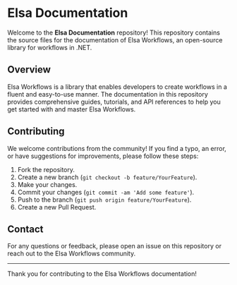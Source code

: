# Elsa Documentation

Welcome to the **Elsa Documentation** repository! This repository contains the source files for the documentation of Elsa Workflows, an open-source library for workflows in .NET.

## Overview

Elsa Workflows is a library that enables developers to create workflows in a fluent and easy-to-use manner. The documentation in this repository provides comprehensive guides, tutorials, and API references to help you get started with and master Elsa Workflows.

## Contributing

We welcome contributions from the community! If you find a typo, an error, or have suggestions for improvements, please follow these steps:

1. Fork the repository.
2. Create a new branch (`git checkout -b feature/YourFeature`).
3. Make your changes.
4. Commit your changes (`git commit -am 'Add some feature'`).
5. Push to the branch (`git push origin feature/YourFeature`).
6. Create a new Pull Request.

## Contact

For any questions or feedback, please open an issue on this repository or reach out to the Elsa Workflows community.

---

Thank you for contributing to the Elsa Workflows documentation!

